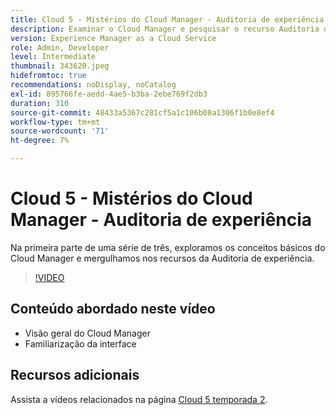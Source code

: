 ```yaml
---
title: Cloud 5 - Mistérios do Cloud Manager - Auditoria de experiência
description: Examinar o Cloud Manager e pesquisar o recurso Auditoria de experiência
version: Experience Manager as a Cloud Service
role: Admin, Developer
level: Intermediate
thumbnail: 343620.jpeg
hidefromtoc: true
recommendations: noDisplay, noCatalog
exl-id: 895766fe-aedd-4ae5-b3ba-2ebe769f2db3
duration: 310
source-git-commit: 48433a5367c281cf5a1c106b08a1306f1b0e8ef4
workflow-type: tm+mt
source-wordcount: '71'
ht-degree: 7%

---
```


# Cloud 5 - Mistérios do Cloud Manager - Auditoria de experiência

Na primeira parte de uma série de três, exploramos os conceitos básicos do Cloud Manager e mergulhamos nos recursos da Auditoria de experiência.

>[!VIDEO](https://video.tv.adobe.com/v/343620?quality=12&learn=on)

## Conteúdo abordado neste vídeo

+ Visão geral do Cloud Manager
+ Familiarização da interface

## Recursos adicionais

Assista a vídeos relacionados na página [Cloud 5 temporada 2](../cloud5-season-2.md).

